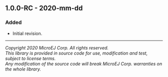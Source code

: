<!--
	Markdown
-->
<!--
# Changelog

The format is based on [Keep a Changelog](https://keepachangelog.com/en/1.0.0/),
and this project adheres to [Semantic Versioning](https://semver.org/spec/v2.0.0.html).

## [Unreleased]
### Changed
 - Keep track of upcoming changes here

## [M.m.p] - YYYY-mm-dd

### Changed
  - List here changes in existing functionality

### Added
  - List here the new features.
  
### Deprecated
  - List here soon-to-be removed features.
  
### Fixed
  - List here any bug fixes

### Security
  - List here case of vulnerabilities
-->

## 1.0.0-RC - 2020-mm-dd

### Added
  - Initial revision.

---

_Copyright 2020 MicroEJ Corp. All rights reserved._  
_This library is provided in source code for use, modification and test, subject to license terms._  
_Any modification of the source code will break MicroEJ Corp. warranties on the whole library._  
